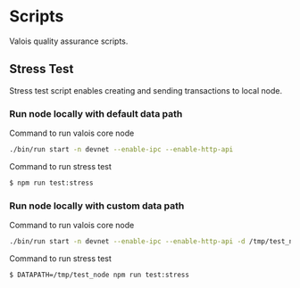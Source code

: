# Scripts

Valois quality assurance scripts.

## Stress Test

Stress test script enables creating and sending transactions to local node.

### Run node locally with default data path

Command to run valois core node

```sh
./bin/run start -n devnet --enable-ipc --enable-http-api
```

Command to run stress test

```sh
$ npm run test:stress
```

### Run node locally with custom data path

Command to run valois core node

```sh
./bin/run start -n devnet --enable-ipc --enable-http-api -d /tmp/test_node
```

Command to run stress test

```sh
$ DATAPATH=/tmp/test_node npm run test:stress
```
